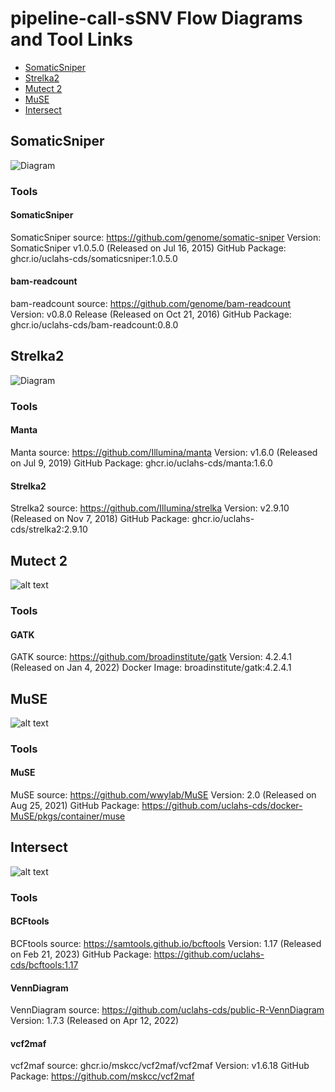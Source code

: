 # pipeline-call-sSNV Flow Diagrams and Tool Links

- [SomaticSniper](#somaticsniper)
- [Strelka2](#strelka2)
- [Mutect 2](#mutect-2)
- [MuSE](#muse)
- [Intersect](#intersect)

## SomaticSniper
![Diagram](somatic-sniper.svg)
### Tools
#### SomaticSniper
SomaticSniper source: https://github.com/genome/somatic-sniper
Version: SomaticSniper v1.0.5.0 (Released on Jul 16, 2015)
GitHub Package: ghcr.io/uclahs-cds/somaticsniper:1.0.5.0
#### bam-readcount
bam-readcount source: https://github.com/genome/bam-readcount
Version: v0.8.0 Release (Released on Oct 21, 2016)
GitHub Package: ghcr.io/uclahs-cds/bam-readcount:0.8.0

## Strelka2
![Diagram](strelka2.svg)
### Tools
#### Manta
Manta source: https://github.com/Illumina/manta
Version: v1.6.0 (Released on Jul 9, 2019)
GitHub Package: ghcr.io/uclahs-cds/manta:1.6.0
#### Strelka2
Strelka2 source: https://github.com/Illumina/strelka
Version: v2.9.10 (Released on Nov 7, 2018)
GitHub Package: ghcr.io/uclahs-cds/strelka2:2.9.10

## Mutect 2
![alt text](mutect2_chart.svg)
### Tools
#### GATK
GATK source: https://github.com/broadinstitute/gatk
Version: 4.2.4.1 (Released on Jan 4, 2022)
Docker Image: broadinstitute/gatk:4.2.4.1

## MuSE
![alt text](muse_chart.svg?raw=true)
### Tools
#### MuSE
MuSE source: https://github.com/wwylab/MuSE
Version: 2.0 (Released on Aug 25, 2021)
GitHub Package: https://github.com/uclahs-cds/docker-MuSE/pkgs/container/muse

## Intersect
![alt text](intersect_chart.svg?raw=true)
### Tools
#### BCFtools
BCFtools source: https://samtools.github.io/bcftools
Version: 1.17 (Released on Feb 21, 2023)
GitHub Package: https://github.com/uclahs-cds/bcftools:1.17
#### VennDiagram
VennDiagram source: https://github.com/uclahs-cds/public-R-VennDiagram
Version: 1.7.3 (Released on Apr 12, 2022)
#### vcf2maf
vcf2maf source: ghcr.io/mskcc/vcf2maf/vcf2maf
Version: v1.6.18
GitHub Package: https://github.com/mskcc/vcf2maf
